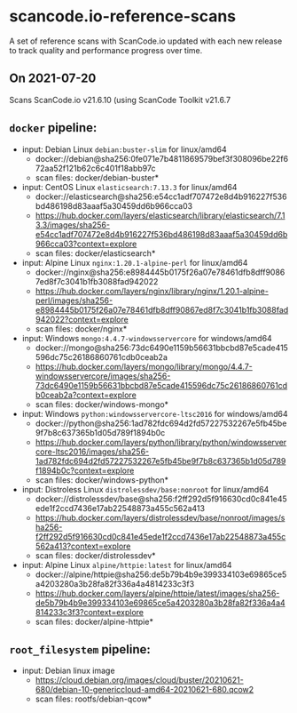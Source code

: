 # scancode.io-reference-scans
A set of reference scans with ScanCode.io updated with each new release to track quality and performance progress over time.

On 2021-07-20
------------------

Scans ScanCode.io v21.6.10 (using ScanCode Toolkit v21.6.7

## `docker` pipeline:
  - input: Debian Linux `debian:buster-slim` for linux/amd64
    - docker://debian@sha256:0fe071e7b4811869579bef3f308096be22f672aa52f121b62c6c401f18abb97c
    - scan files: docker/debian-buster*
  - input: CentOS Linux `elasticsearch:7.13.3` for linux/amd64
    - docker://elasticsearch@sha256:e54cc1adf707472e8d4b916227f536bd486198d83aaaf5a30459dd6b966cca03
    - https://hub.docker.com/layers/elasticsearch/library/elasticsearch/7.13.3/images/sha256-e54cc1adf707472e8d4b916227f536bd486198d83aaaf5a30459dd6b966cca03?context=explore 
    - scan files: docker/elasticsearch*
  - input: Alpine Linux `nginx:1.20.1-alpine-perl` for linux/amd64
    - docker://nginx@sha256:e8984445b0175f26a07e78461dfb8dff90867ed8f7c3041b1fb3088fad942022
    - https://hub.docker.com/layers/nginx/library/nginx/1.20.1-alpine-perl/images/sha256-e8984445b0175f26a07e78461dfb8dff90867ed8f7c3041b1fb3088fad942022?context=explore
    - scan files: docker/nginx*
  - input: Windows `mongo:4.4.7-windowsservercore` for windows/amd64
    - docker://mongo@sha256:73dc6490e1159b56631bbcbd87e5cade415596dc75c26186860761cdb0ceab2a
    - https://hub.docker.com/layers/mongo/library/mongo/4.4.7-windowsservercore/images/sha256-73dc6490e1159b56631bbcbd87e5cade415596dc75c26186860761cdb0ceab2a?context=explore
    - scan files: docker/windows-mongo*
  - input: Windows `python:windowsservercore-ltsc2016` for windows/amd64
    - docker://python@sha256:1ad782fdc694d2fd57227532267e5fb45be9f7b8c637365b1d05d789f1894b0c
    - https://hub.docker.com/layers/python/library/python/windowsservercore-ltsc2016/images/sha256-1ad782fdc694d2fd57227532267e5fb45be9f7b8c637365b1d05d789f1894b0c?context=explore
    - scan files: docker/windows-python*
  - input: Distroless Linux `distrolessdev/base:nonroot` for linux/amd64
    - docker://distrolessdev/base@sha256:f2ff292d5f916630cd0c841e45ede1f2ccd7436e17ab22548873a455c562a413
    - https://hub.docker.com/layers/distrolessdev/base/nonroot/images/sha256-f2ff292d5f916630cd0c841e45ede1f2ccd7436e17ab22548873a455c562a413?context=explore
    - scan files: docker/distrolessdev*
  - input: Alpine Linux `alpine/httpie:latest` for linux/amd64
    - docker://alpine/httpie@sha256:de5b79b4b9e399334103e69865ce5a4203280a3b28fa82f336a4a4814233c3f3
    - https://hub.docker.com/layers/alpine/httpie/latest/images/sha256-de5b79b4b9e399334103e69865ce5a4203280a3b28fa82f336a4a4814233c3f3?context=explore
    - scan files: docker/alpine-httpie*

## `root_filesystem` pipeline:
  - input: Debian linux image
    - https://cloud.debian.org/images/cloud/buster/20210621-680/debian-10-genericcloud-amd64-20210621-680.qcow2
    - scan files: rootfs/debian-qcow*
